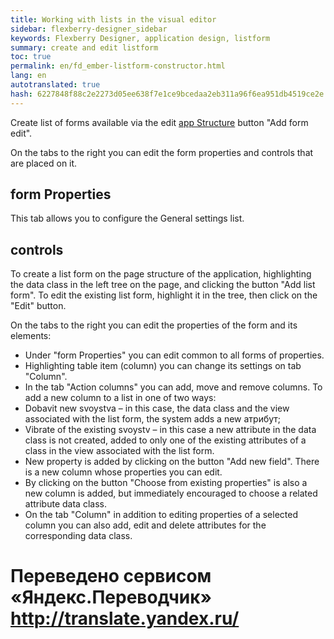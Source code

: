 ```yaml
--- 
title: Working with lists in the visual editor 
sidebar: flexberry-designer_sidebar 
keywords: Flexberry Designer, application design, listform 
summary: create and edit listform 
toc: true 
permalink: en/fd_ember-listform-constructor.html 
lang: en 
autotranslated: true 
hash: 6227848f88c2e2273d05ee638f7e1ce9bcedaa2eb311a96f6ea951db4519ce2e 
--- 
```


Create list of forms available via the edit [app Structure](fd_structure_all_forms.html) button "Add form edit". 

On the tabs to the right you can edit the form properties and controls that are placed on it. 

## form Properties 

This tab allows you to configure the General settings list. 

## controls 

To create a list form on the page structure of the application, highlighting the data class in the left tree on the page, and clicking the button "Add list form". To edit the existing list form, highlight it in the tree, then click on the "Edit" button. 

On the tabs to the right you can edit the properties of the form and its elements: 

* Under "form Properties" you can edit common to all forms of properties. 
* Highlighting table item (column) you can change its settings on tab "Column". 
* In the tab "Action columns" you can add, move and remove columns. To add a new column to a list in one of two ways: 
* Dobavit new svoystva – in this case, the data class and the view associated with the list form, the system adds a new атрибут; 
* Vibrate of the existing svoystv – in this case a new attribute in the data class is not created, added to only one of the existing attributes of a class in the view associated with the list form. 
* New property is added by clicking on the button "Add new field". There is a new column whose properties you can edit. 
* By clicking on the button "Choose from existing properties" is also a new column is added, but immediately encouraged to choose a related attribute data class. 
* On the tab "Column" in addition to editing properties of a selected column you can also add, edit and delete attributes for the corresponding data class. 



 # Переведено сервисом «Яндекс.Переводчик» http://translate.yandex.ru/